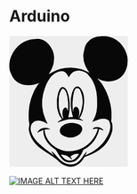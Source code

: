 # Arduino


![Mickey Mouse](https://github.com/thirunav123/Arduino/blob/master/index.png "Mickey")


[![IMAGE ALT TEXT HERE](http://img.youtube.com/vi/YOUTUBE_VIDEO_ID_HERE/0.jpg)](http://www.youtube.com/watch?v=YOUTUBE_VIDEO_ID_HERE)
